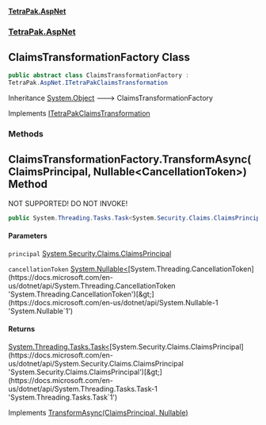 #### [TetraPak.AspNet](index.md 'index')
### [TetraPak.AspNet](TetraPak_AspNet.md 'TetraPak.AspNet')
## ClaimsTransformationFactory Class
```csharp
public abstract class ClaimsTransformationFactory :
TetraPak.AspNet.ITetraPakClaimsTransformation
```

Inheritance [System.Object](https://docs.microsoft.com/en-us/dotnet/api/System.Object 'System.Object') &#129106; ClaimsTransformationFactory  

Implements [ITetraPakClaimsTransformation](TetraPak_AspNet_ITetraPakClaimsTransformation.md 'TetraPak.AspNet.ITetraPakClaimsTransformation')  
### Methods
<a name='TetraPak_AspNet_ClaimsTransformationFactory_TransformAsync(System_Security_Claims_ClaimsPrincipal_System_Nullable_System_Threading_CancellationToken_)'></a>
## ClaimsTransformationFactory.TransformAsync(ClaimsPrincipal, Nullable&lt;CancellationToken&gt;) Method
NOT SUPPORTED! DO NOT INVOKE!  
```csharp
public System.Threading.Tasks.Task<System.Security.Claims.ClaimsPrincipal> TransformAsync(System.Security.Claims.ClaimsPrincipal principal, System.Nullable<System.Threading.CancellationToken> cancellationToken);
```
#### Parameters
<a name='TetraPak_AspNet_ClaimsTransformationFactory_TransformAsync(System_Security_Claims_ClaimsPrincipal_System_Nullable_System_Threading_CancellationToken_)_principal'></a>
`principal` [System.Security.Claims.ClaimsPrincipal](https://docs.microsoft.com/en-us/dotnet/api/System.Security.Claims.ClaimsPrincipal 'System.Security.Claims.ClaimsPrincipal')  
  
<a name='TetraPak_AspNet_ClaimsTransformationFactory_TransformAsync(System_Security_Claims_ClaimsPrincipal_System_Nullable_System_Threading_CancellationToken_)_cancellationToken'></a>
`cancellationToken` [System.Nullable&lt;](https://docs.microsoft.com/en-us/dotnet/api/System.Nullable-1 'System.Nullable`1')[System.Threading.CancellationToken](https://docs.microsoft.com/en-us/dotnet/api/System.Threading.CancellationToken 'System.Threading.CancellationToken')[&gt;](https://docs.microsoft.com/en-us/dotnet/api/System.Nullable-1 'System.Nullable`1')  
  
#### Returns
[System.Threading.Tasks.Task&lt;](https://docs.microsoft.com/en-us/dotnet/api/System.Threading.Tasks.Task-1 'System.Threading.Tasks.Task`1')[System.Security.Claims.ClaimsPrincipal](https://docs.microsoft.com/en-us/dotnet/api/System.Security.Claims.ClaimsPrincipal 'System.Security.Claims.ClaimsPrincipal')[&gt;](https://docs.microsoft.com/en-us/dotnet/api/System.Threading.Tasks.Task-1 'System.Threading.Tasks.Task`1')  

Implements [TransformAsync(ClaimsPrincipal, Nullable<CancellationToken>)](TetraPak_AspNet_ITetraPakClaimsTransformation.md#TetraPak_AspNet_ITetraPakClaimsTransformation_TransformAsync(System_Security_Claims_ClaimsPrincipal_System_Nullable_System_Threading_CancellationToken_) 'TetraPak.AspNet.ITetraPakClaimsTransformation.TransformAsync(System.Security.Claims.ClaimsPrincipal, System.Nullable&lt;System.Threading.CancellationToken&gt;)')  
  
